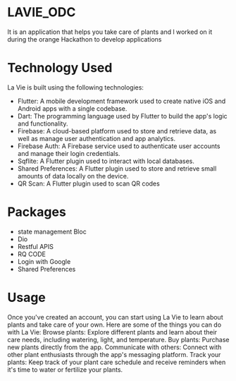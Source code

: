 # LAVIE_ODC
It is an application that helps you take care of plants and l worked on it during the orange Hackathon to develop applications
# Technology Used
La Vie is built using the following technologies:
- Flutter: A mobile development framework used to create native iOS and Android apps with a single codebase.
- Dart: The programming language used by Flutter to build the app's logic and functionality.
- Firebase: A cloud-based platform used to store and retrieve data, as well as manage user authentication and app analytics.
- Firebase Auth: A Firebase service used to authenticate user accounts and manage their login credentials.
- Sqflite: A Flutter plugin used to interact with local databases.
- Shared Preferences: A Flutter plugin used to store and retrieve small amounts of data locally on the device.
- QR Scan: A Flutter plugin used to scan QR codes
# Packages
 - state management Bloc
 - Dio 
 - Restful APIS
 - RQ CODE 
 - Login with Google
 - Shared Preferences
  # Usage
Once you've created an account, you can start using La Vie to learn about plants and take care of your own. Here are some of the things you can do with La Vie:
Browse plants: Explore different plants and learn about their care needs, including watering, light, and temperature.
Buy plants: Purchase new plants directly from the app.
Communicate with others: Connect with other plant enthusiasts through the app's messaging platform.
Track your plants: Keep track of your plant care schedule and receive reminders when it's time to water or fertilize your plants.
